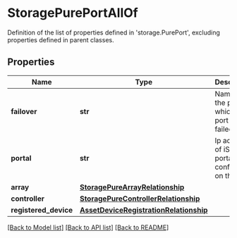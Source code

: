 # StoragePurePortAllOf

Definition of the list of properties defined in 'storage.PurePort', excluding properties defined in parent classes.
## Properties
Name | Type | Description | Notes
------------ | ------------- | ------------- | -------------
**failover** | **str** | Name of the port to which this port has failed over. | [optional] [readonly] 
**portal** | **str** | Ip address of iSCSI portal configured on the port. | [optional] [readonly] 
**array** | [**StoragePureArrayRelationship**](StoragePureArrayRelationship.md) |  | [optional] 
**controller** | [**StoragePureControllerRelationship**](StoragePureControllerRelationship.md) |  | [optional] 
**registered_device** | [**AssetDeviceRegistrationRelationship**](AssetDeviceRegistrationRelationship.md) |  | [optional] 

[[Back to Model list]](../README.md#documentation-for-models) [[Back to API list]](../README.md#documentation-for-api-endpoints) [[Back to README]](../README.md)


